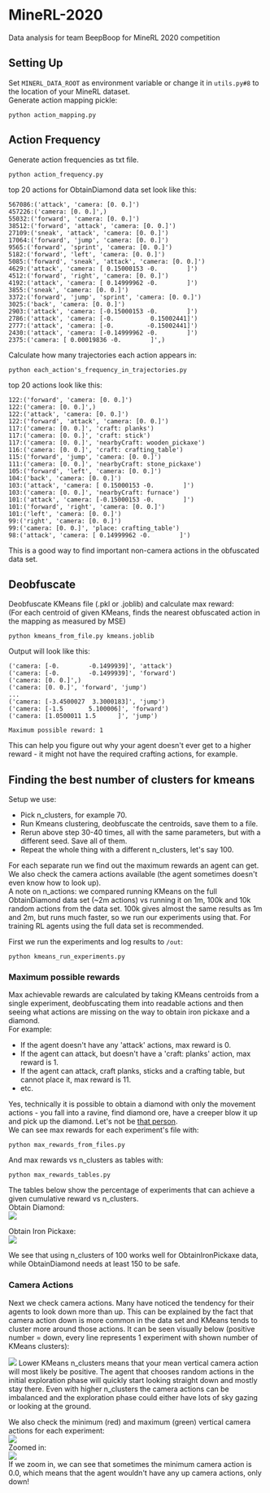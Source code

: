 # MineRL-2020
Data analysis for team BeepBoop for MineRL 2020 competition

## Setting Up
Set `MINERL_DATA_ROOT` as environment variable or change it in `utils.py#8` to the location of your MineRL dataset.  
Generate action mapping pickle:
```
python action_mapping.py
```
## Action Frequency
Generate action frequencies as txt file.
```
python action_frequency.py
```
top 20 actions for ObtainDiamond data set look like this:
```
567086:('attack', 'camera: [0. 0.]')
457226:('camera: [0. 0.]',)
55032:('forward', 'camera: [0. 0.]')
38512:('forward', 'attack', 'camera: [0. 0.]')
27109:('sneak', 'attack', 'camera: [0. 0.]')
17064:('forward', 'jump', 'camera: [0. 0.]')
9565:('forward', 'sprint', 'camera: [0. 0.]')
5182:('forward', 'left', 'camera: [0. 0.]')
5085:('forward', 'sneak', 'attack', 'camera: [0. 0.]')
4629:('attack', 'camera: [ 0.15000153 -0.        ]')
4512:('forward', 'right', 'camera: [0. 0.]')
4192:('attack', 'camera: [ 0.14999962 -0.        ]')
3855:('sneak', 'camera: [0. 0.]')
3372:('forward', 'jump', 'sprint', 'camera: [0. 0.]')
3025:('back', 'camera: [0. 0.]')
2903:('attack', 'camera: [-0.15000153 -0.        ]')
2786:('attack', 'camera: [-0.          0.15002441]')
2777:('attack', 'camera: [-0.         -0.15002441]')
2430:('attack', 'camera: [-0.14999962 -0.        ]')
2375:('camera: [ 0.00019836 -0.        ]',)
```
Calculate how many trajectories each action appears in:
```
python each_action's_frequency_in_trajectories.py
```
top 20 actions look like this:
```
122:('forward', 'camera: [0. 0.]')
122:('camera: [0. 0.]',)
122:('attack', 'camera: [0. 0.]')
122:('forward', 'attack', 'camera: [0. 0.]')
117:('camera: [0. 0.]', 'craft: planks')
117:('camera: [0. 0.]', 'craft: stick')
117:('camera: [0. 0.]', 'nearbyCraft: wooden_pickaxe')
116:('camera: [0. 0.]', 'craft: crafting_table')
115:('forward', 'jump', 'camera: [0. 0.]')
111:('camera: [0. 0.]', 'nearbyCraft: stone_pickaxe')
105:('forward', 'left', 'camera: [0. 0.]')
104:('back', 'camera: [0. 0.]')
103:('attack', 'camera: [ 0.15000153 -0.        ]')
103:('camera: [0. 0.]', 'nearbyCraft: furnace')
101:('attack', 'camera: [-0.15000153 -0.        ]')
101:('forward', 'right', 'camera: [0. 0.]')
101:('left', 'camera: [0. 0.]')
99:('right', 'camera: [0. 0.]')
99:('camera: [0. 0.]', 'place: crafting_table')
98:('attack', 'camera: [ 0.14999962 -0.        ]')
```
This is a good way to find important non-camera actions in the obfuscated data set.
## Deobfuscate
Deobfuscate KMeans file (.pkl or .joblib) and calculate max reward:  
(For each centroid of given KMeans, finds the nearest obfuscated action in the mapping as measured by MSE)
```
python kmeans_from_file.py kmeans.joblib
```
Output will look like this:
```
('camera: [-0.        -0.1499939]', 'attack')
('camera: [-0.        -0.1499939]', 'forward')
('camera: [0. 0.]',)
('camera: [0. 0.]', 'forward', 'jump')
...
('camera: [-3.4500027  3.3000183]', 'jump')
('camera: [-1.5       5.100006]', 'forward')
('camera: [1.0500011 1.5      ]', 'jump')

Maximum possible reward: 1
```
This can help you figure out why your agent doesn't ever get to a higher reward - it might not have the required crafting actions, for example.
## Finding the best number of clusters for kmeans
Setup we use:
- Pick n_clusters, for example 70.
- Run Kmeans clustering, deobfuscate the centroids, save them to a file.
- Rerun above step 30-40 times, all with the same parameters, but with a different seed. Save all of them.
- Repeat the whole thing with a different n_clusters, let's say 100.

For each separate run we find out the maximum rewards an agent can get. We also check the camera actions available (the agent sometimes doesn't even know how to look up).  
A note on n_actions: we compared running KMeans on the full ObtainDiamond data set (~2m actions) vs running it on 1m, 100k and 10k random actions from the data set. 100k gives almost the same results as 1m and 2m, but runs much faster, so we run our experiments using that. For training RL agents using the full data set is recommended.  

First we run the experiments and log results to `/out`:  
```
python kmeans_run_experiments.py
```
### Maximum possible rewards
Max achievable rewards are calculated by taking KMeans centroids from a single experiment, deobfuscating them into readable actions and then seeing what actions are missing on the way to obtain iron pickaxe and a diamond.  
For example:  
- If the agent doesn't have any 'attack' actions, max reward is 0.
- If the agent can attack, but doesn't have a 'craft: planks' action, max reward is 1.
- If the agent can attack, craft planks, sticks and a crafting table, but cannot place it, max reward is 11.
- etc.

Yes, technically it is possible to obtain a diamond with only the movement actions - you fall into a ravine, find diamond ore, have a creeper blow it up and pick up the diamond. Let's not be [that person](https://www.speedrun.com/mcce/run/zp342vvm).  
We can see max rewards for each experiment's file with:  
```
python max_rewards_from_files.py
```

And max rewards vs n_clusters as tables with:  
```
python max_rewards_tables.py
```
The tables below show the percentage of experiments that can achieve a given cumulative reward vs n_clusters.  
Obtain Diamond:  
<img src="img/max_rewards_with_kmeans_100k_diamond.JPG" >  

Obtain Iron Pickaxe:  
<img src="img/max_rewards_with_kmeans_100k_iron.JPG" >  

We see that using n_clusters of 100 works well for ObtainIronPickaxe data, while ObtainDiamond needs at least 150 to be safe.  

### Camera Actions
Next we check camera actions. Many have noticed the tendency for their agents to look down more than up. This can be explained by the fact that camera action down is more common in the data set and KMeans tends to cluster more around those actions. It can be seen visually below (positive number = down, every line represents 1 experiment with shown number of KMeans clusters):  
  
<img src="img/mean_camera_updown_diamond.png">  
Lower KMeans n_clusters means that your mean vertical camera action will most likely be positive. The agent that chooses random actions in the initial exploration phase will quickly start looking straight down and mostly stay there.  
Even with higher n_clusters the camera actions can be imbalanced and the exploration phase could either have lots of sky gazing or looking at the ground.  

We also check the minimum (red) and maximum (green) vertical camera actions for each experiment:  
<img src="img/minmax_camera_updown_diamond_small.png">  
Zoomed in:  
<img src="img/minmax_camera_updown_diamond_zoomed_in.png">  
If we zoom in, we can see that sometimes the minimum camera action is 0.0, which means that the agent wouldn't have any up camera actions, only down!

